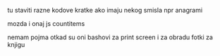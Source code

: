 tu staviti razne kodove kratke ako imaju nekog smisla
npr anagrami

mozda i onaj js countitems


nemam pojma otkad su oni bashovi za print screen i za obradu fotki za knjigu
